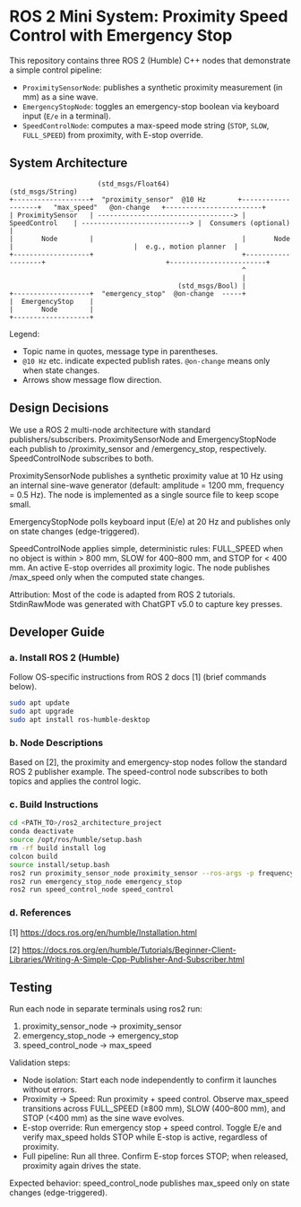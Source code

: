 # ROS 2 Mini System: Proximity Speed Control with Emergency Stop

This repository contains three ROS 2 (Humble) C++ nodes that demonstrate a simple control pipeline:

- `ProximitySensorNode`: publishes a synthetic proximity measurement (in mm) as a sine wave.
- `EmergencyStopNode`: toggles an emergency-stop boolean via keyboard input (`E/e` in a terminal).
- `SpeedControlNode`: computes a max-speed mode string (`STOP`, `SLOW`, `FULL_SPEED`) from proximity, with E-stop override.

## System Architecture
                          (std_msgs/Float64)                                     (std_msgs/String)
    +-------------------+  "proximity_sensor"  @10 Hz        +-------------------+   "max_speed"   @on-change   +------------------------+
    | ProximitySensor   | ----------------------------------> |   SpeedControl    | ---------------------------> |  Consumers (optional)  |
    |       Node        |                                     |       Node        |                              |  e.g., motion planner  |
    +-------------------+                                     +-------------------+                              +------------------------+
                                                              ^ 
                                                              |
                                              (std_msgs/Bool) |
    +-------------------+  "emergency_stop"  @on-change  -----+
    |  EmergencyStop    |
    |       Node        |
    +-------------------+

Legend:
- Topic name in quotes, message type in parentheses.
- `@10 Hz` etc. indicate expected publish rates. `@on-change` means only when state changes.
- Arrows show message flow direction.

## Design Decisions
We use a ROS 2 multi-node architecture with standard publishers/subscribers. ProximitySensorNode and EmergencyStopNode each publish to /proximity_sensor and /emergency_stop, respectively. SpeedControlNode subscribes to both.

ProximitySensorNode publishes a synthetic proximity value at 10 Hz using an internal sine-wave generator (default: amplitude = 1200 mm, frequency = 0.5 Hz). The node is implemented as a single source file to keep scope small.

EmergencyStopNode polls keyboard input (E/e) at 20 Hz and publishes only on state changes (edge-triggered).

SpeedControlNode applies simple, deterministic rules: FULL_SPEED when no object is within > 800 mm, SLOW for 400–800 mm, and STOP for < 400 mm. An active E-stop overrides all proximity logic. The node publishes /max_speed only when the computed state changes.

Attribution: Most of the code is adapted from ROS 2 tutorials. StdinRawMode was generated with ChatGPT v5.0 to capture key presses.

## Developer Guide
### a. Install ROS 2 (Humble)
Follow OS-specific instructions from ROS 2 docs [1] (brief commands below).

```bash
sudo apt update
sudo apt upgrade
sudo apt install ros-humble-desktop
```

### b. Node Descriptions
Based on [2], the proximity and emergency-stop nodes follow the standard ROS 2 publisher example. The speed-control node subscribes to both topics and applies the control logic.

### c. Build Instructions
```bash
cd <PATH_TO>/ros2_architecture_project
conda deactivate
source /opt/ros/humble/setup.bash
rm -rf build install log
colcon build
source install/setup.bash
ros2 run proximity_sensor_node proximity_sensor --ros-args -p frequency_hz:=0.1 -p amplitude_mm:=1200.0
ros2 run emergency_stop_node emergency_stop
ros2 run speed_control_node speed_control
```

### d. References
[1] https://docs.ros.org/en/humble/Installation.html

[2] https://docs.ros.org/en/humble/Tutorials/Beginner-Client-Libraries/Writing-A-Simple-Cpp-Publisher-And-Subscriber.html

## Testing
Run each node in separate terminals using ros2 run:
1. proximity_sensor_node → proximity_sensor
2. emergency_stop_node → emergency_stop
3. speed_control_node → max_speed

Validation steps:
* Node isolation: Start each node independently to confirm it launches without errors.
* Proximity → Speed: Run proximity + speed control. Observe max_speed transitions across FULL_SPEED (≥800 mm), SLOW (400–800 mm), and STOP (<400 mm) as the sine wave evolves.
* E-stop override: Run emergency stop + speed control. Toggle E/e and verify max_speed holds STOP while E-stop is active, regardless of proximity.
* Full pipeline: Run all three. Confirm E-stop forces STOP; when released, proximity again drives the state.

Expected behavior: speed_control_node publishes max_speed only on state changes (edge-triggered).